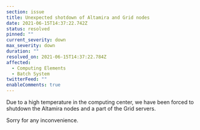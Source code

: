 ```yaml
---
section: issue
title: Unexpected shotdown of Altamira and Grid nodes
date: 2021-06-15T14:37:22.742Z
status: resolved
pinned: ""
current_severity: down
max_severity: down
duration: ""
resolved_on: 2021-06-15T14:37:22.784Z
affected:
  - Computing Elements
  - Batch System
twitterFeed: ""
enableComments: true
---
```

Due to a high temperature in the computing center, we have been forced to shutdown the Altamira nodes and a part of the Grid servers. 

Sorry for any inconvenience.